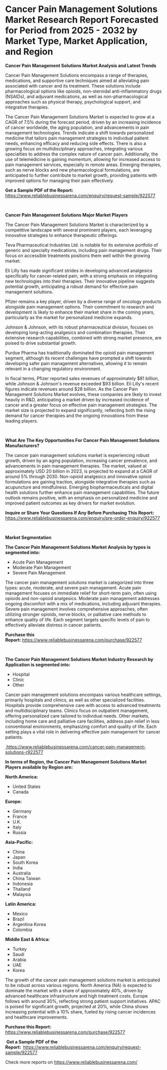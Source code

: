 <p><h1>Cancer Pain Management Solutions Market Research Report Forecasted for Period from 2025 -  2032 by Market Type, Market Application, and Region</h1></p><p><strong>Cancer Pain Management Solutions Market Analysis and Latest Trends</strong></p>
<p><p>Cancer Pain Management Solutions encompass a range of therapies, medications, and supportive care techniques aimed at alleviating pain associated with cancer and its treatment. These solutions include pharmacological options like opioids, non-steroidal anti-inflammatory drugs (NSAIDs), and adjuvant medications, as well as non-pharmacological approaches such as physical therapy, psychological support, and integrative therapies.</p><p>The Cancer Pain Management Solutions Market is expected to grow at a CAGR of 7.5% during the forecast period, driven by an increasing incidence of cancer worldwide, the aging population, and advancements in pain management technologies. Trends indicate a shift towards personalized medicine that tailors pain management strategies to individual patient needs, enhancing efficacy and reducing side effects. There is also a growing focus on multidisciplinary approaches, integrating various specialties to address the complex nature of cancer pain. Additionally, the use of telemedicine is gaining momentum, allowing for increased access to pain management services, especially in remote areas. Emerging therapies, such as nerve blocks and new pharmacological formulations, are anticipated to further contribute to market growth, providing patients with improved options for managing their pain effectively.</p></p>
<p><strong>Get a Sample PDF of the Report:&nbsp;</strong> <a href="https://www.reliablebusinessarena.com/enquiry/request-sample/922577?utm_campaign=3118&utm_medium=2&utm_source=Github&utm_content=ia&utm_term=07032025&utm_id=cancer-pain-management-solutions">https://www.reliablebusinessarena.com/enquiry/request-sample/922577</a></p>
<p>&nbsp;</p>
<p><strong>Cancer Pain Management Solutions Major Market Players</strong></p>
<p><p>The Cancer Pain Management Solutions Market is characterized by a competitive landscape with several prominent players, each leveraging innovative strategies to enhance therapeutic offerings. </p><p>Teva Pharmaceutical Industries Ltd. is notable for its extensive portfolio of generic and specialty medications, including pain management drugs. Their focus on accessible treatments positions them well within the growing market.</p><p>Eli Lilly has made significant strides in developing advanced analgesics specifically for cancer-related pain, with a strong emphasis on integrating new technologies into their therapies. Their innovative pipeline suggests potential growth, anticipating a robust demand for effective pain management solutions.</p><p>Pfizer remains a key player, driven by a diverse range of oncology products alongside pain management options. Their commitment to research and development is likely to enhance their market share in the coming years, particularly as the market for personalized medicine expands.</p><p>Johnson & Johnson, with its robust pharmaceutical division, focuses on developing long-acting analgesics and combination therapies. Their extensive research capabilities, combined with strong market presence, are poised to drive substantial growth.</p><p>Purdue Pharma has traditionally dominated the opioid pain management segment, although its recent challenges have prompted a shift towards developing safer pain management alternatives, allowing it to remain relevant in a changing regulatory environment.</p><p>In fiscal terms, Pfizer reported sales revenues of approximately $81 billion, while Johnson & Johnson's revenue exceeded $93 billion. Eli Lilly's recent figures indicate revenues around $28 billion. As the Cancer Pain Management Solutions Market evolves, these companies are likely to invest heavily in R&D, anticipating a market driven by increased incidence of cancer and a greater focus on effective pain management strategies. The market size is projected to expand significantly, reflecting both the rising demand for cancer therapies and the ongoing innovations from these leading players.</p></p>
<p>&nbsp;</p>
<p><strong>What Are The Key Opportunities For Cancer Pain Management Solutions Manufacturers?</strong></p>
<p><p>The cancer pain management solutions market is experiencing robust growth, driven by an aging population, increasing cancer prevalence, and advancements in pain management therapies. The market, valued at approximately USD 20 billion in 2023, is projected to expand at a CAGR of around 5% through 2030. Non-opioid analgesics and innovative opioid formulations are gaining traction, alongside integrative therapies such as acupuncture and mindfulness. Emerging biopharmaceuticals and digital health solutions further enhance pain management capabilities. The future outlook remains positive, with an emphasis on personalized medicine and improved patient outcomes as key drivers for market evolution.</p></p>
<p><strong>Inquire or Share Your Questions If Any Before Purchasing This Report:</strong> <a href="https://www.reliablebusinessarena.com/enquiry/pre-order-enquiry/922577?utm_campaign=3118&utm_medium=2&utm_source=Github&utm_content=ia&utm_term=07032025&utm_id=cancer-pain-management-solutions">https://www.reliablebusinessarena.com/enquiry/pre-order-enquiry/922577</a></p>
<p>&nbsp;</p>
<p><strong>Market Segmentation</strong></p>
<p><strong>The Cancer Pain Management Solutions Market Analysis by types is segmented into:</strong></p>
<p><ul><li>Acute Pain Management</li><li>Moderate Pain Management</li><li>Severe Pain Management</li></ul></p>
<p><p>The cancer pain management solutions market is categorized into three types: acute, moderate, and severe pain management. Acute pain management focuses on immediate relief for short-term pain, often using opioids and non-opioid analgesics. Moderate pain management addresses ongoing discomfort with a mix of medications, including adjuvant therapies. Severe pain management involves comprehensive approaches, often utilizing stronger opioids, nerve blocks, or palliative care methods to enhance quality of life. Each segment targets specific levels of pain to effectively alleviate distress in cancer patients.</p></p>
<p><strong>Purchase this Report:&nbsp;</strong><a href="https://www.reliablebusinessarena.com/purchase/922577?utm_campaign=3118&utm_medium=2&utm_source=Github&utm_content=ia&utm_term=07032025&utm_id=cancer-pain-management-solutions">https://www.reliablebusinessarena.com/purchase/922577</a></p>
<p>&nbsp;</p>
<p><strong>The Cancer Pain Management Solutions Market Industry Research by Application is segmented into:</strong></p>
<p><ul><li>Hospital</li><li>Clinic</li><li>Other</li></ul></p>
<p><p>Cancer pain management solutions encompass various healthcare settings, primarily hospitals and clinics, as well as other specialized facilities. Hospitals provide comprehensive care with access to advanced treatments and multidisciplinary teams. Clinics focus on outpatient management, offering personalized care tailored to individual needs. Other markets, including home care and palliative care facilities, address pain relief in less conventional environments, emphasizing comfort and quality of life. Each setting plays a vital role in delivering effective pain management for cancer patients.</p></p>
<p><a href="https://www.reliablebusinessarena.com/cancer-pain-management-solutions-r922577?utm_campaign=3118&utm_medium=2&utm_source=Github&utm_content=ia&utm_term=07032025&utm_id=cancer-pain-management-solutions">&nbsp;https://www.reliablebusinessarena.com/cancer-pain-management-solutions-r922577</a></p>
<p><strong>In terms of Region, the Cancer Pain Management Solutions Market Players available by Region are:</strong></p>
<p>
    <p> <strong> North America: </strong>
        <ul>
            <li>United States</li>
            <li>Canada</li>
        </ul>
        </p> 
    <p> <strong> Europe: </strong>
        <ul>
            <li>Germany</li>
            <li>France</li>
            <li>U.K.</li>
            <li>Italy</li>
            <li>Russia</li>
        </ul>
        </p> 
    <p> <strong> Asia-Pacific: </strong>
        <ul>
            <li>China</li>
            <li>Japan</li>
            <li>South Korea</li>
            <li>India</li>
            <li>Australia</li>
            <li>China Taiwan</li>
            <li>Indonesia</li>
            <li>Thailand</li>
            <li>Malaysia</li>
        </ul>
        </p> 
    <p> <strong> Latin America: </strong>
        <ul>
            <li>Mexico</li>
            <li>Brazil</li>
            <li>Argentina Korea</li>
            <li>Colombia</li>
        </ul>
        </p> 
    <p> <strong> Middle East & Africa: </strong>
        <ul>
            <li>Turkey</li>
            <li>Saudi</li>
            <li>Arabia</li>
            <li>UAE</li>
            <li>Korea</li>
        </ul>
    </p>
    </p>
<p><p>The growth of the cancer pain management solutions market is anticipated to be robust across various regions. North America (NA) is expected to dominate the market with a share of approximately 40%, driven by advanced healthcare infrastructure and high treatment costs. Europe follows with around 30%, reflecting strong patient support initiatives. APAC is poised for significant growth, projected at 20%, while China shows increasing potential with a 10% share, fueled by rising cancer incidences and healthcare improvements.</p></p>
<p><strong>Purchase this Report: </strong><a href="https://www.reliablebusinessarena.com/purchase/922577?utm_campaign=3118&utm_medium=2&utm_source=Github&utm_content=ia&utm_term=07032025&utm_id=cancer-pain-management-solutions">https://www.reliablebusinessarena.com/purchase/922577</a></p>
<p>&nbsp;<strong>Get a Sample PDF of the Report:&nbsp;&nbsp;</strong><a href="https://www.reliablebusinessarena.com/enquiry/request-sample/922577?utm_campaign=3118&utm_medium=2&utm_source=Github&utm_content=ia&utm_term=07032025&utm_id=cancer-pain-management-solutions">https://www.reliablebusinessarena.com/enquiry/request-sample/922577</a></p>
<p><strong></strong></p>
<p>Check more reports on <a href="https://www.reliablebusinessarena.com/?utm_campaign=3118&utm_medium=2&utm_source=Github&utm_content=ia&utm_term=07032025&utm_id=cancer-pain-management-solutions">https://www.reliablebusinessarena.com/</a></p>